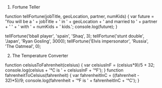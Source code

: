 1. Fortune Teller

function tellFortune(jobTitle, geoLocation, partner, numKids) {
    var future = 'You will be a ' + jobTitle + ' in ' + geoLocation + ' and married to ' +
   partner + ' ' + ' with ' + numKids + ' kids.';
    console.log(future);
}

tellFortune('bball player', 'spain', 'Shaq', 3);
tellFortune('stunt double', 'Japan', 'Ryan Gosling', 3000);
tellFortune('Elvis impersonator', 'Russia', 'The Oatmeal', 0);

2. The Temperature Converter

function celsiusToFahrenheit(celsius) {
  var celsiusInF = (celsius*9)/5 + 32;
  console.log(celsius + '°C is ' + celsiusInF + '°F');
}
function fahrenheitToCelsius(fahrenheit) {
  var fahrenheitInC = ((fahrenheit - 32)*5)/9;
  console.log(fahrenheit + '°F is ' + fahrenheitInC + '°C');
}
